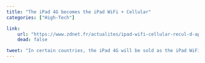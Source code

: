```yaml
---
title: "The iPad 4G becomes the iPad WiFi + Cellular"
categories: ["High-Tech"]

link:
    url: "https://www.zdnet.fr/actualites/ipad-wifi-cellular-recul-d-apple-sur-l-appellation-4g-dans-plusieurs-pays-39771710.htm"
    dead: false

tweet: "In certain countries, the iPad 4G will be sold as the iPad WiFi + Cellular."
---
```

